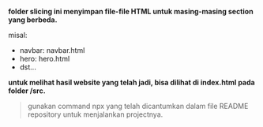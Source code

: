 **folder slicing ini menyimpan file-file HTML untuk masing-masing section yang berbeda.**

misal:

- navbar: navbar.html
- hero: hero.html
- dst...

**untuk melihat hasil website yang telah jadi, bisa dilihat di index.html pada folder /src.**

> gunakan command npx yang telah dicantumkan dalam file README repository untuk menjalankan projectnya.